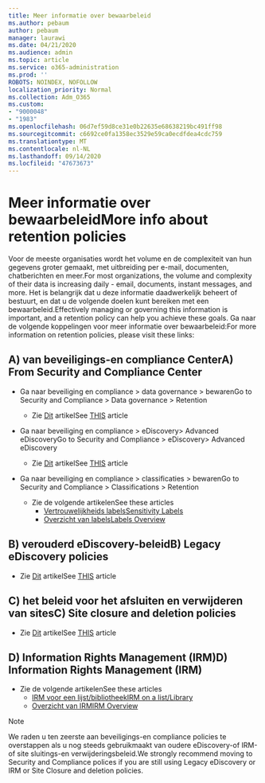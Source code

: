 ```yaml
---
title: Meer informatie over bewaarbeleid
ms.author: pebaum
author: pebaum
manager: laurawi
ms.date: 04/21/2020
ms.audience: admin
ms.topic: article
ms.service: o365-administration
ms.prod: ''
ROBOTS: NOINDEX, NOFOLLOW
localization_priority: Normal
ms.collection: Adm_O365
ms.custom:
- "9000048"
- "1983"
ms.openlocfilehash: 06d7ef59d8ce31e0b22635e68638219bc491ff98
ms.sourcegitcommit: c6692ce0fa1358ec3529e59ca0ecdfdea4cdc759
ms.translationtype: MT
ms.contentlocale: nl-NL
ms.lasthandoff: 09/14/2020
ms.locfileid: "47673673"
---
```

# <a name="more-info-about-retention-policies"></a><span data-ttu-id="907f4-102">Meer informatie over bewaarbeleid</span><span class="sxs-lookup"><span data-stu-id="907f4-102">More info about retention policies</span></span>

<span data-ttu-id="907f4-103">Voor de meeste organisaties wordt het volume en de complexiteit van hun gegevens groter gemaakt, met uitbreiding per e-mail, documenten, chatberichten en meer.</span><span class="sxs-lookup"><span data-stu-id="907f4-103">For most organizations, the volume and complexity of their data is increasing daily - email, documents, instant messages, and more.</span></span> <span data-ttu-id="907f4-104">Het is belangrijk dat u deze informatie daadwerkelijk beheert of bestuurt, en dat u de volgende doelen kunt bereiken met een bewaarbeleid.</span><span class="sxs-lookup"><span data-stu-id="907f4-104">Effectively managing or governing this information is important, and a retention policy can help you achieve these goals.</span></span> <span data-ttu-id="907f4-105">Ga naar de volgende koppelingen voor meer informatie over bewaarbeleid:</span><span class="sxs-lookup"><span data-stu-id="907f4-105">For more information on retention policies, please visit these links:</span></span>

## <a name="a-from-security-and-compliance-center"></a><span data-ttu-id="907f4-106">A) van beveiligings-en compliance Center</span><span class="sxs-lookup"><span data-stu-id="907f4-106">A) From Security and Compliance Center</span></span>

- <span data-ttu-id="907f4-107">Ga naar beveiliging en compliance > data governance > bewaren</span><span class="sxs-lookup"><span data-stu-id="907f4-107">Go to Security and Compliance > Data governance > Retention</span></span>
  - <span data-ttu-id="907f4-108">Zie [Dit](https://docs.microsoft.com/microsoft-365/compliance/retention-policies) artikel</span><span class="sxs-lookup"><span data-stu-id="907f4-108">See [THIS](https://docs.microsoft.com/microsoft-365/compliance/retention-policies) article</span></span>

- <span data-ttu-id="907f4-109">Ga naar beveiliging en compliance > eDiscovery> Advanced eDiscovery</span><span class="sxs-lookup"><span data-stu-id="907f4-109">Go to Security and Compliance > eDiscovery> Advanced eDiscovery</span></span> 
  - <span data-ttu-id="907f4-110">Zie [Dit](https://docs.microsoft.com/microsoft-365/compliance/ediscovery-cases) artikel</span><span class="sxs-lookup"><span data-stu-id="907f4-110">See [THIS](https://docs.microsoft.com/microsoft-365/compliance/ediscovery-cases) article</span></span>

- <span data-ttu-id="907f4-111">Ga naar beveiliging en compliance > classificaties > bewaren</span><span class="sxs-lookup"><span data-stu-id="907f4-111">Go to Security and Compliance > Classifications > Retention</span></span>
  - <span data-ttu-id="907f4-112">Zie de volgende artikelen</span><span class="sxs-lookup"><span data-stu-id="907f4-112">See these articles</span></span>
    - [<span data-ttu-id="907f4-113">Vertrouwelijkheids labels</span><span class="sxs-lookup"><span data-stu-id="907f4-113">Sensitivity Labels</span></span>](https://docs.microsoft.com/microsoft-365/compliance/sensitivity-labels)
    - [<span data-ttu-id="907f4-114">Overzicht van labels</span><span class="sxs-lookup"><span data-stu-id="907f4-114">Labels Overview</span></span>](https://docs.microsoft.com/microsoft-365/compliance/labels)

## <a name="b-legacy-ediscovery-policies"></a><span data-ttu-id="907f4-115">B) verouderd eDiscovery-beleid</span><span class="sxs-lookup"><span data-stu-id="907f4-115">B) Legacy eDiscovery policies</span></span>

- <span data-ttu-id="907f4-116">Zie [Dit](https://support.office.com/article/Set-up-an-eDiscovery-Center-in-SharePoint-Online-A18F8975-AA7F-43B4-A7D6-001D14744D8E) artikel</span><span class="sxs-lookup"><span data-stu-id="907f4-116">See [THIS](https://support.office.com/article/Set-up-an-eDiscovery-Center-in-SharePoint-Online-A18F8975-AA7F-43B4-A7D6-001D14744D8E) article</span></span>

## <a name="c-site-closure-and-deletion-policies"></a><span data-ttu-id="907f4-117">C) het beleid voor het afsluiten en verwijderen van sites</span><span class="sxs-lookup"><span data-stu-id="907f4-117">C) Site closure and deletion policies</span></span>

- <span data-ttu-id="907f4-118">Zie [Dit](https://support.office.com/article/Use-policies-for-site-closure-and-deletion-A8280D82-27FD-48C5-9ADF-8A5431208BA5) artikel</span><span class="sxs-lookup"><span data-stu-id="907f4-118">See [THIS](https://support.office.com/article/Use-policies-for-site-closure-and-deletion-A8280D82-27FD-48C5-9ADF-8A5431208BA5) article</span></span>  

## <a name="d-information-rights-management-irm"></a><span data-ttu-id="907f4-119">D) Information Rights Management (IRM)</span><span class="sxs-lookup"><span data-stu-id="907f4-119">D) Information Rights Management (IRM)</span></span>

- <span data-ttu-id="907f4-120">Zie de volgende artikelen</span><span class="sxs-lookup"><span data-stu-id="907f4-120">See these articles</span></span>
  - [<span data-ttu-id="907f4-121">IRM voor een lijst/bibliotheek</span><span class="sxs-lookup"><span data-stu-id="907f4-121">IRM on a list/Library</span></span>](https://support.office.com/article/apply-information-rights-management-to-a-list-or-library-3bdb5c4e-94fc-4741-b02f-4e7cc3c54aa1)
  - [<span data-ttu-id="907f4-122">Overzicht van IRM</span><span class="sxs-lookup"><span data-stu-id="907f4-122">IRM Overview</span></span>](https://support.office.com/article/create-and-apply-information-management-policies-eb501fe9-2ef6-4150-945a-65a6451ee9e9)

> [!Note]
> <span data-ttu-id="907f4-123">We raden u ten zeerste aan beveiligings-en compliance policies te overstappen als u nog steeds gebruikmaakt van oudere eDiscovery-of IRM-of site sluitings-en verwijderingsbeleid.</span><span class="sxs-lookup"><span data-stu-id="907f4-123">We strongly recommend moving to Security and Compliance polices if you are still using Legacy eDiscovery or IRM or Site Closure and deletion policies.</span></span>
